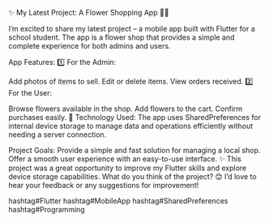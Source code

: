 ✨ My Latest Project: A Flower Shopping App 🌸📱

I’m excited to share my latest project – a mobile app built with Flutter for a school student. The app is a flower shop that provides a simple and complete experience for both admins and users.

App Features:
1️⃣ For the Admin:

Add photos of items to sell.
Edit or delete items.
View orders received.
2️⃣ For the User:

Browse flowers available in the shop.
Add flowers to the cart.
Confirm purchases easily.
💾 Technology Used:
The app uses SharedPreferences for internal device storage to manage data and operations efficiently without needing a server connection.

Project Goals:
Provide a simple and fast solution for managing a local shop.
Offer a smooth user experience with an easy-to-use interface.
✨ This project was a great opportunity to improve my Flutter skills and explore device storage capabilities.
What do you think of the project? 😊 I’d love to hear your feedback or any suggestions for improvement!

hashtag#Flutter hashtag#MobileApp hashtag#SharedPreferences hashtag#Programming
